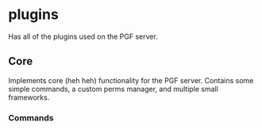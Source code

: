# plugins
Has all of the plugins used on the PGF server.
## Core
Implements core (heh heh) functionality for the PGF server.
Contains some simple commands, a custom perms manager, and multiple small frameworks.
### Commands
